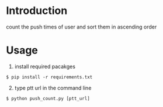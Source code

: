 # Introduction

count the push times of user and sort them in ascending order

# Usage

1. install required pacakges

`$ pip install -r requirements.txt`

2. type ptt url in the command line

`$ python push_count.py [ptt_url]`
